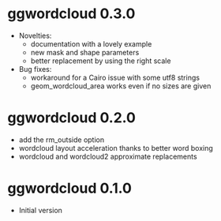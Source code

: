# ggwordcloud 0.3.0
* Novelties:
    * documentation with a lovely example
    * new mask and shape parameters
    * better replacement by using the right scale
* Bug fixes:
    * workaround for a Cairo issue with some utf8 strings
    * geom_wordcloud_area works even if no sizes are given

# ggwordcloud 0.2.0
* add the rm_outside option
* wordcloud layout acceleration thanks to better word boxing
* wordcloud and wordcloud2 approximate replacements

# ggwordcloud 0.1.0
* Initial version

